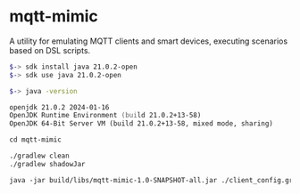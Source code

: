 # mqtt-mimic
A utility for emulating MQTT clients and smart devices, executing scenarios based on DSL scripts.


```zsh
$-> sdk install java 21.0.2-open
$-> sdk use java 21.0.2-open

$-> java -version

openjdk 21.0.2 2024-01-16
OpenJDK Runtime Environment (build 21.0.2+13-58)
OpenJDK 64-Bit Server VM (build 21.0.2+13-58, mixed mode, sharing)

cd mqtt-mimic

./gradlew clean
./gradlew shadowJar

java -jar build/libs/mqtt-mimic-1.0-SNAPSHOT-all.jar ./client_config.groovy
```
